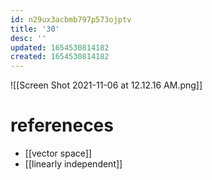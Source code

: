 ```yaml
---
id: n29ux3acbmb797p573ojptv
title: '30'
desc: ''
updated: 1654530814182
created: 1654530814182
---
```

![[Screen Shot 2021-11-06 at 12.12.16 AM.png]]
# refereneces
- [[vector space]]
- [[linearly independent]]
